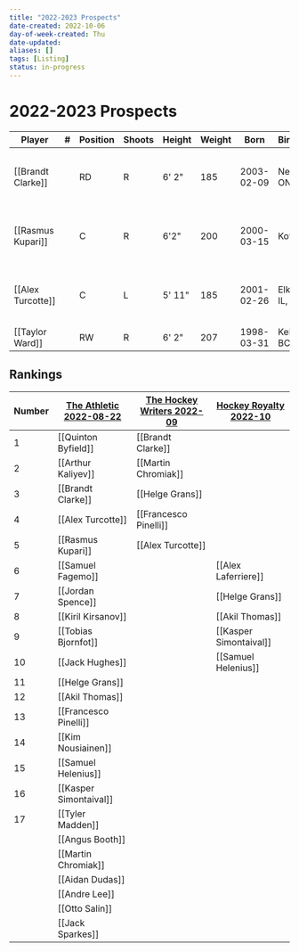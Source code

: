 ```yaml
---
title: "2022-2023 Prospects"
date-created: 2022-10-06
day-of-week-created: Thu
date-updated: 
aliases: []
tags: [Listing]
status: in-progress
---
```


# 2022-2023 Prospects


Player | \# | Position | Shoots | Height | Weight | Born | Birthplace | Draft
---|---|---|---|---|---|---|---|---
[[Brandt Clarke]] | | RD | R | 6' 2" | 185 | 2003-02-09 | Nepean, ON, CAN | 2021 LAK, 1st rd, 8th pk (8th overall)
[[Rasmus Kupari]] | |  C | R | 6'2" | 200 |2000-03-15 | Kotka, FIN | 2018 LAK, 1st rd, 20th pk (20th overall)
[[Alex Turcotte]]| | C | L | 5' 11" | 185 | 2001-02-26 | Elk Grove, IL, USA | 2019 LAK, 1st rd, 5th pk (5th overall) 
[[Taylor Ward]] | | RW | R | 6' 2" | 207 | 1998-03-31 | Kelowna, BC, CAN | undrafted




## Rankings

| Number | [The Athletic 2022-08-22](https://theathletic.com/3514664/2022/08/24/los-angeles-nhl-pipeline-rankings-prospects/) | [The Hockey Writers 2022-09](https://thehockeywriters.com/nhl-farm-system-rankings/#:~:text=%20Los-,Angeles%20Kings,-Previous%20Ranking%3A) | [Hockey Royalty 2022-10](https://hockeyroyalty.com/2022/10/13/la-kings-2022-23-prospect-rankings-10-6) |
| ------ | ------------------------------------------------------------------------------------------------------------------ | ------------------------------------------------------------------------------------------------------------------------------------------- | ------------------------------------------------------------------------------------------------------ |
| 1      | [[Quinton Byfield]]                                                                                                | [[Brandt Clarke]]                                                                                                                           |                                                                                                        |
| 2      | [[Arthur Kaliyev]]                                                                                                 | [[Martin Chromiak]]                                                                                                                         |                                                                                                        |
| 3      | [[Brandt Clarke]]                                                                                                  | [[Helge Grans]]                                                                                                                             |                                                                                                        |
| 4      | [[Alex Turcotte]]                                                                                                  | [[Francesco Pinelli]]                                                                                                                       |                                                                                                        |
| 5      | [[Rasmus Kupari]]                                                                                                  | [[Alex Turcotte]]                                                                                                                           |                                                                                                        |
| 6      | [[Samuel Fagemo]]                                                                                                  |                                                                                                                                             | [[Alex Laferriere]]                                                                                    |
| 7      | [[Jordan Spence]]                                                                                                  |                                                                                                                                             | [[Helge Grans]]                                                                                        |
| 8      | [[Kiril Kirsanov]]                                                                                                 |                                                                                                                                             | [[Akil Thomas]]                                                                                        |
| 9      | [[Tobias Bjornfot]]                                                                                                |                                                                                                                                             | [[Kasper Simontaival]]                                                                                 |
| 10     | [[Jack Hughes]]                                                                                                    |                                                                                                                                             | [[Samuel Helenius]]                                                                                    |
| 11     | [[Helge Grans]]                                                                                                    |                                                                                                                                             |                                                                                                        |
| 12     | [[Akil Thomas]]                                                                                                    |                                                                                                                                             |                                                                                                        |
| 13     | [[Francesco Pinelli]]                                                                                              |                                                                                                                                             |                                                                                                        |
| 14     | [[Kim Nousiainen]]                                                                                                 |                                                                                                                                             |                                                                                                        |
| 15     | [[Samuel Helenius]]                                                                                                |                                                                                                                                             |                                                                                                        |
| 16     | [[Kasper Simontaival]]                                                                                             |                                                                                                                                             |                                                                                                        |
| 17     | [[Tyler Madden]]                                                                                                   |                                                                                                                                             |                                                                                                        |
|        | [[Angus Booth]]                                                                                                    |                                                                                                                                             |                                                                                                        |
|        | [[Martin Chromiak]]                                                                                                |                                                                                                                                             |                                                                                                        |
|        | [[Aidan Dudas]]                                                                                                    |                                                                                                                                             |                                                                                                        |
|        | [[Andre Lee]]                                                                                                      |                                                                                                                                             |                                                                                                        |
|        | [[Otto Salin]]                                                                                                     |                                                                                                                                             |                                                                                                        |
|        | [[Jack Sparkes]]                                                                                                   |                                                                                                                                             |                                                                                                        |


